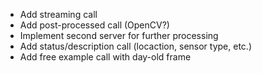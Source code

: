 - Add streaming call
- Add post-processed call (OpenCV?)
- Implement second server for further processing
- Add status/description call (locaction, sensor type, etc.)
- Add free example call with day-old frame